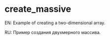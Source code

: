 create_massive
===========

EN: Example of creating a two-dimensional array.

RU: Пример создания двухмерного массива.